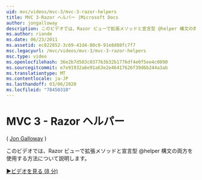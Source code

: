 ```yaml
---
uid: mvc/videos/mvc-3/mvc-3-razor-helpers
title: MVC 3-Razor ヘルパー |Microsoft Docs
author: jongalloway
description: このビデオでは、Razor ビューで拡張メソッドと宣言型 @helper 構文の両方を使用する方法について説明します。
ms.author: riande
ms.date: 06/23/2011
ms.assetid: ec822852-3c69-41d4-80c0-91e8d08fc7f7
msc.legacyurl: /mvc/videos/mvc-3/mvc-3-razor-helpers
msc.type: video
ms.openlocfilehash: 36e2b7d503c0377b3b32b1776df4e0f5ee4c0090
ms.sourcegitcommit: e7e91932a6e91a63e2e46417626f39d6b244a3ab
ms.translationtype: MT
ms.contentlocale: ja-JP
ms.lasthandoff: 03/06/2020
ms.locfileid: "78450310"
---
```

# <a name="mvc-3---razor-helpers"></a>MVC 3 - Razor ヘルパー

( [Jon Galloway](https://github.com/jongalloway) )

このビデオでは、Razor ビューで拡張メソッドと宣言型 @helper 構文の両方を使用する方法について説明します。

[&#9654;ビデオを見る (8 分)](https://channel9.msdn.com/Blogs/ASP-NET-Site-Videos/mvc-3-razor-helpers)

